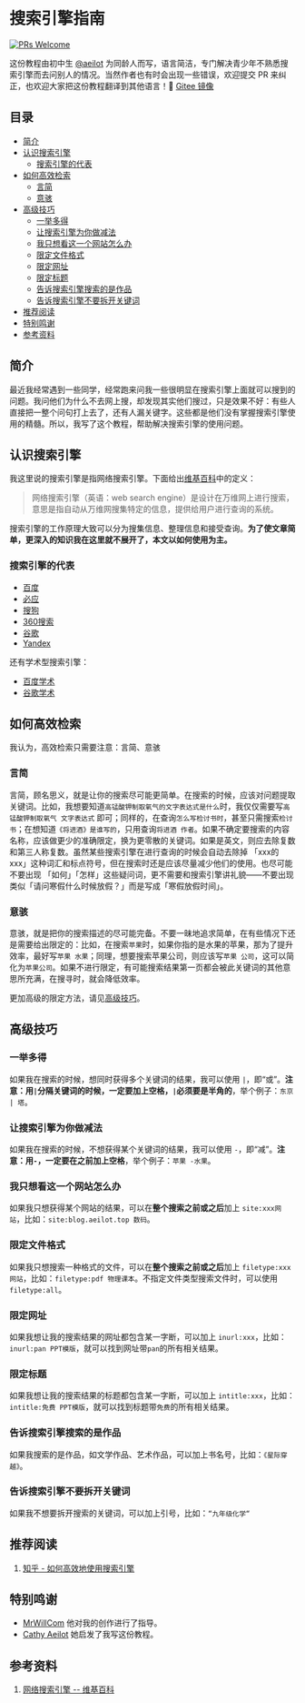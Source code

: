 # 搜索引擎指南
[![PRs Welcome](https://img.shields.io/badge/PRs-welcome-brightgreen.svg?style=flat-square)](https://github.com/aeilot/HowToUseSearchEngines/pulls)

这份教程由初中生 [@aeilot](https://aeilot.top) 为同龄人而写，语言简洁，专门解决青少年不熟悉搜索引擎而去问别人的情况。当然作者也有时会出现一些错误，欢迎提交 PR 来纠正，也欢迎大家把这份教程翻译到其他语言！👏 [Gitee 镜像](https://gitee.com/louis-code/HowToUseSearchEngines)

## 目录
  * [简介](#简介)
  * [认识搜索引擎](#认识搜索引擎)
    * [搜索引擎的代表](#搜索引擎的代表)
  * [如何高效检索](#如何高效检索)
    * [言简](#言简)
    * [意骇](#意骇)
  * [高级技巧](#高级技巧)
    * [一举多得](#一举多得)
    * [让搜索引擎为你做减法](#让搜索引擎为你做减法)
    * [我只想看这一个网站怎么办](#我只想看这一个网站怎么办)
    * [限定文件格式](#限定文件格式)
    * [限定网址](#限定网址)
    * [限定标题](#限定标题)
    * [告诉搜索引擎搜索的是作品](#告诉搜索引擎搜索的是作品)
    * [告诉搜索引擎不要拆开关键词](#告诉搜索引擎不要拆开关键词)
  * [推荐阅读](#推荐阅读)
  * [特别鸣谢](#特别鸣谢)
  * [参考资料](#参考资料)

## 简介

最近我经常遇到一些同学，经常跑来问我一些很明显在搜索引擎上面就可以搜到的问题。我问他们为什么不去网上搜，却发现其实他们搜过，只是效果不好：有些人直接把一整个问句打上去了，还有人漏关键字。这些都是他们没有掌握搜索引擎使用的精髓。所以，我写了这个教程，帮助解决搜索引擎的使用问题。

## 认识搜索引擎

我这里说的搜索引擎是指网络搜索引擎。下面给出[维基百科](https://zh.wikipedia.org/wiki/网络搜索引擎)中的定义：

> 网络搜索引擎（英语：web search engine）是设计在万维网上进行搜索，意思是指自动从万维网搜集特定的信息，提供给用户进行查询的系统。

搜索引擎的工作原理大致可以分为搜集信息、整理信息和接受查询。**为了使文章简单，更深入的知识我在这里就不展开了，本文以如何使用为主。** 

### 搜索引擎的代表

* [百度](https://www.baidu.com)
* [必应](https://www.bing.com)
* [搜狗](https://www.sogou.com)
* [360搜索](https://www.so.com)
* [谷歌](https://www.google.com)
* [Yandex](https://yandex.com)

还有学术型搜索引擎：
* [百度学术](https://xueshu.baidu.com)
* [谷歌学术](https://scholar.google.com)

## 如何高效检索

我认为，高效检索只需要注意：言简、意骇

### 言简

言简，顾名思义，就是让你的搜索尽可能更简单。在搜索的时候，应该对问题提取关键词。比如，我想要知道`高锰酸钾制取氧气的文字表达式是什么`时，我仅仅需要写`高锰酸钾制取氧气 文字表达式` 即可；同样的，在查询`怎么写检讨书时`，甚至只需搜索`检讨书`；在想知道`《将进酒》是谁写的`，只用查询`将进酒 作者`。如果不确定要搜索的内容名称，应该做更少的准确限定，换为更零散的关键词。如果是英文，则应去除复数和第三人称复数。虽然某些搜索引擎在进行查询的时候会自动去除掉 「xxx的xxx」这种词汇和标点符号，但在搜索时还是应该尽量减少他们的使用。也尽可能不要出现 「如何」「怎样」这些疑问词，更不需要和搜索引擎讲礼貌——不要出现类似「请问寒假什么时候放假？」而是写成「寒假放假时间」。

### 意骇

意骇，就是把你的搜索描述的尽可能完备。不要一昧地追求简单，在有些情况下还是需要给出限定的：比如，在搜索`苹果`时，如果你指的是水果的苹果，那为了提升效率，最好写`苹果 水果`；同理，想要搜索苹果公司，则应该写`苹果 公司`，这可以简化为`苹果公司`。如果不进行限定，有可能搜索结果第一页都会被此关键词的其他意思所充满，在搜寻时，就会降低效率。

更加高级的限定方法，请见[高级技巧](#高级技巧)。

## 高级技巧

### 一举多得

如果我在搜索的时候，想同时获得多个关键词的结果，我可以使用 `|`，即“或”。**注意：用`|`分隔关键词的时候，一定要加上空格，`|`必须要是半角的**，举个例子：`东京 | 塔`。

### 让搜索引擎为你做减法

如果我在搜索的时候，不想获得某个关键词的结果，我可以使用 `-`，即“减”。**注意：用`-`，一定要在之前加上空格**，举个例子：`苹果 -水果`。

### 我只想看这一个网站怎么办

如果我只想获得某个网站的结果，可以在**整个搜索之前或之后**加上 `site:xxx网站`，比如：`site:blog.aeilot.top 数码`。

### 限定文件格式

如果我只想搜索一种格式的文件，可以在**整个搜索之前或之后**加上 `filetype:xxx网站`，比如：`filetype:pdf 物理课本`。不指定文件类型搜索文件时，可以使用`filetype:all`。

### 限定网址

如果我想让我的搜索结果的网址都包含某一字断，可以加上 `inurl:xxx`，比如：`inurl:pan PPT模版`，就可以找到网址带`pan`的所有相关结果。

### 限定标题

如果我想让我的搜索结果的标题都包含某一字断，可以加上 `intitle:xxx`，比如：`intitle:免费 PPT模版`，就可以找到标题带`免费`的所有相关结果。

### 告诉搜索引擎搜索的是作品

如果我搜索的是作品，如文学作品、艺术作品，可以加上书名号，比如：`《星际穿越》`。

### 告诉搜索引擎不要拆开关键词

如果我不想要拆开搜索的关键词，可以加上引号，比如：`“九年级化学“`

## 推荐阅读
1. [知乎 - 如何高效地使用搜索引擎](https://www.zhihu.com/question/28013848)

## 特别鸣谢
* [MrWillCom](https://github.com/MrWillCom) 他对我的创作进行了指导。
* [Cathy Aeilot](https://github.com/QD-lazy-tm) 她启发了我写这份教程。

## 参考资料
1. [网络搜索引擎 -- 维基百科](https://zh.wikipedia.org/wiki/网络搜索引擎)

